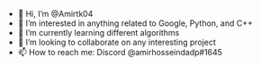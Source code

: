 - 👋 Hi, I’m @Amirtk04
- 👀 I’m interested in anything related to Google, Python, and C++
- 🌱 I’m currently learning different algorithms 
- 💞️ I’m looking to collaborate on any interesting project
- 📫 How to reach me: Discord @amirhosseindadp#1645

<!---
Amirtk04/Amirtk04 is a ✨ special ✨ repository because its `README.md` (this file) appears on your GitHub profile.
You can click the Preview link to take a look at your changes.
--->
